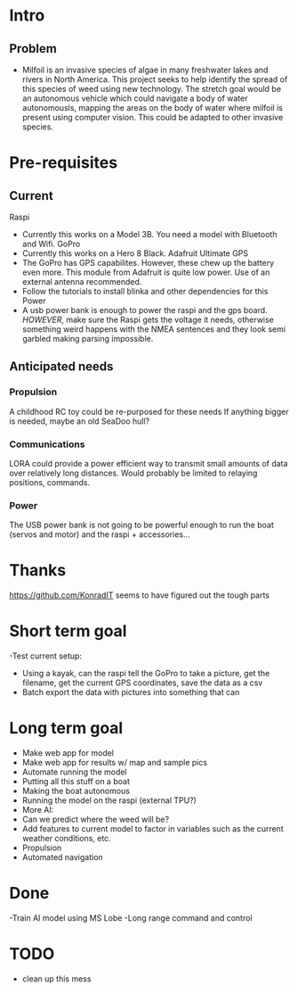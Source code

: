 # Intro
## Problem
- Milfoil is an invasive species of algae in many freshwater lakes and rivers in North America. This project seeks to help identify the spread of this species of weed using new technology. The stretch goal would be an autonomous vehicle which could navigate a body of water autonomousls, mapping the areas on the body of water where milfoil is present using computer vision. This could be adapted to other invasive species.
# Pre-requisites
## Current
Raspi
- Currently this works on a Model 3B. You need a model with Bluetooth and Wifi.
GoPro
- Currently this works on a Hero 8 Black.
Adafruit Ultimate GPS
- The GoPro has GPS capabilites. However, these chew up the battery even more. This module from Adafruit is quite low power. Use of an external antenna recommended. 
- Follow the tutorials to install blinka and other dependencies for this
Power
- A usb power bank is enough to power the raspi and the gps board. *HOWEVER*, make sure the Raspi gets the voltage it needs, otherwise something weird happens with the NMEA sentences and they look semi garbled making parsing impossible. 
## Anticipated needs
### Propulsion
A childhood RC toy could be re-purposed for these needs
If anything bigger is needed, maybe an old SeaDoo hull?
### Communications
LORA could provide a power efficient way to transmit small amounts of data over relatively long distances. Would probably be limited to relaying positions, commands.
### Power
The USB power bank is not going to be powerful enough to run the boat (servos and motor) and the raspi + accessories...

# Thanks
https://github.com/KonradIT seems to have figured out the tough parts
# Short term goal
-Test current setup:
-   Using a kayak, can the raspi tell the GoPro to take a picture, get the filename, get the current GPS coordinates, save the data as a csv
-   Batch export the data with pictures into something that can 
# Long term goal
- Make web app for model
- Make web app for results w/ map and sample pics
- Automate running the model
- Putting all this stuff on a boat
-   Making the boat autonomous
-   Running the model on the raspi (external TPU?)
- More AI:
-   Can we predict where the weed will be?
-   Add features to current model to factor in variables such as the current weather conditions, etc.
- Propulsion
- Automated navigation
# Done
-Train AI model using MS Lobe
-Long range command and control

# TODO
- clean up this mess 
